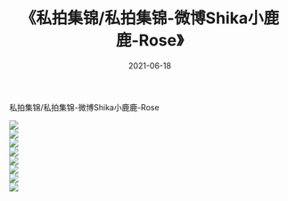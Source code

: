 ﻿---
layout: post
title:  《私拍集锦/私拍集锦-微博Shika小鹿鹿-Rose》
date:   2021-06-18
img: http://img.660000.xyz/Sharelink/网络美图/2021/私拍集锦/私拍集锦-微博Shika小鹿鹿-Rose/000.jpg
categories: [美女, 清纯, 唯美]
---

私拍集锦/私拍集锦-微博Shika小鹿鹿-Rose

 ![](http://img.660000.xyz/Sharelink/网络美图/2021/私拍集锦/私拍集锦-微博Shika小鹿鹿-Rose/001.jpg) <br>![](http://img.660000.xyz/Sharelink/网络美图/2021/私拍集锦/私拍集锦-微博Shika小鹿鹿-Rose/002.jpg) <br>![](http://img.660000.xyz/Sharelink/网络美图/2021/私拍集锦/私拍集锦-微博Shika小鹿鹿-Rose/003.jpg) <br>![](http://img.660000.xyz/Sharelink/网络美图/2021/私拍集锦/私拍集锦-微博Shika小鹿鹿-Rose/004.jpg) <br>![](http://img.660000.xyz/Sharelink/网络美图/2021/私拍集锦/私拍集锦-微博Shika小鹿鹿-Rose/005.jpg) <br>![](http://img.660000.xyz/Sharelink/网络美图/2021/私拍集锦/私拍集锦-微博Shika小鹿鹿-Rose/006.jpg) <br>![](http://img.660000.xyz/Sharelink/网络美图/2021/私拍集锦/私拍集锦-微博Shika小鹿鹿-Rose/007.jpg) <br>![](http://img.660000.xyz/Sharelink/网络美图/2021/私拍集锦/私拍集锦-微博Shika小鹿鹿-Rose/008.jpg) <br>